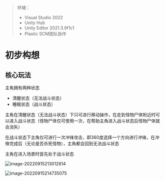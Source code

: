 > 环境：
>
> - Visual Studio 2022
> - Unity Hub
> - Unity Editor 2021.3.9f1c1
> - Plastic SCM团队协作

# 初步构想

## 核心玩法

主角拥有两种状态

- 清醒状态（无法战斗状态）
- 睡眠状态（战斗状态）

主角在清醒状态（无法战斗状态）下只可进行移动操作，在走到怪物尸体附近时可以进入战斗状态（怪物尸体仅可使用一次，在帮助主角进入战斗状态后怪物尸体就会消失）

在战斗状态下主角仅可进行一次冲锋攻击，即360度选择一个方向进行冲锋，在冲锋完成后（无论是否杀死怪物），主角都会回到无法战斗状态

主角在进入场景时首先处于战斗状态

![image-20220915213012614](http://bex-image.oss-cn-hangzhou.aliyuncs.com/img/image-20220915213012614.png)

![image-20220915214735075](http://bex-image.oss-cn-hangzhou.aliyuncs.com/img/image-20220915214735075.png)